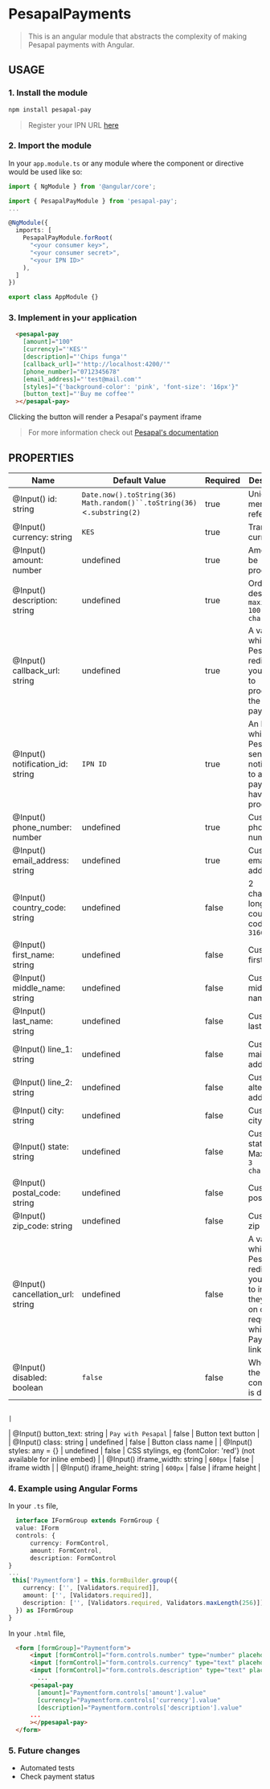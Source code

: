 # PesapalPayments


> This is an angular module that abstracts the complexity of making Pesapal payments with Angular.

## USAGE

### 1. Install the module
```sh
npm install pesapal-pay
```

 > Register your IPN URL [here](https://pay.pesapal.com/iframe/PesapalIframe3/IpnRegistration) 

### 2. Import the module
In your `app.module.ts` or any module where the component or directive would be used like so:

```ts
import { NgModule } from '@angular/core';

import { PesapalPayModule } from 'pesapal-pay';
...

@NgModule({
  imports: [
    PesapalPayModule.forRoot(
      "<your consumer key>",
      "<your consumer secret>",
      "<your IPN ID>"
    ),
  ]
})

export class AppModule {}
```


### 3. Implement in your application
  ```html
    <pesapal-pay
      [amount]="100"  
      [currency]="'KES'" 
      [description]="'Chips funga'" 
      [callback_url]="'http://localhost:4200/'" 
      [phone_number]="0712345678" 
      [email_address]="'test@mail.com'" 
      [styles]="{'background-color': 'pink', 'font-size': '16px'}"
      [button_text]="'Buy me coffee'"
    ></pesapal-pay>
  ```
   Clicking the button will render a Pesapal's payment iframe
  > For more information check out [Pesapal's documentation](https://developer.pesapal.com)



 ## PROPERTIES

| **Name**                            | **Default Value**                                                                       | **Required** | **Description**                                                                                                        |
|-------------------------------------|-----------------------------------------------------------------------------------------|--------------|------------------------------------------------------------------------------------------------------------------------|
| @Input() id: string                 | `Date.now().toString(36)` `Math.random()``.toString(36)`<`.substring(2)` | true         | Unique merchant reference                                                                                              |
| @Input() currency: string           | `KES`                                                                                   | true         | Transaction currency                                                                                                   |
| @Input() amount: number             | undefined                                                                               | true         | Amount to be processed.                                                                                                |
| @Input() description: string        | undefined                                                                               | true         | Order description. `maximum - 100 characters`                                                                          |
| @Input() callback_url: string       | undefined                                                                               | true         | A valid URL which Pesapal will redirect your clients to processing the payment.                                        |
| @Input() notification_id: string    | `IPN ID`                                                                                | true         | An IPN URL which Pesapal will send notifications to after payments have been processed.                                |
| @Input() phone_number: number       | undefined                                                                               | true         | Customer's phone number                                                                                                |
| @Input() email_address: string      | undefined                                                                               | true         | Customer's email address                                                                                               |
| @Input() country_code: string       | undefined                                                                               | false        | 2 characters long country code in `[ISO 3166-1]`                                                                       |
| @Input() first_name: string         | undefined                                                                               | false        | Customer's first name                                                                                                  |
| @Input() middle_name: string        | undefined                                                                               | false        | Customer's middle name                                                                                                 |
| @Input() last_name: string          | undefined                                                                               | false        | Customer's last name                                                                                                   |
| @Input() line_1: string             | undefined                                                                               | false        | Customer's main address                                                                                                |
| @Input() line_2: string             | undefined                                                                               | false        | Customer's alternative address                                                                                         |
| @Input() city: string               | undefined                                                                               | false        | Customer's city                                                                                                        |
| @Input() state: string              | undefined                                                                               | false        | Customer's state Maximum - `3 characters`                                                                              |
| @Input() postal_code: string        | undefined                                                                               | false        | Customer's postal code                                                                                                 |
| @Input() zip_code: string           | undefined                                                                               | false        | Customer's zip code                                                                                                    |
| @Input() cancellation_url: string   | undefined                                                                               | false        | A valid URL which Pesapal will redirect your clients to incase they click on cancel request while on the Payment link. |
| @Input() disabled: boolean          | `false`                                                                                 | false        | Whether the component is disabled.

                                                                                   |
| @Input() button_text: string        | `Pay with Pesapal`                                                                      | false        | Button text button                                                                                                     |
| @Input() class: string              | undefined                                                                               | false        | Button class name                                                                                                      |
| @Input() styles: any = {}           | undefined                                                                               | false        | CSS stylings, eg {fontColor: 'red'} (not available for inline embed)                                                   |
| @Input() iframe_width: string       | `600px`                                                                                 | false        | iframe width                                                                                                           |
| @Input() iframe_height: string      | `600px`                                                                                 | false        | iframe height                                                                                                          |





  ### 4. Example using Angular Forms
  In your `.ts` file,
  ```ts
    interface IFormGroup extends FormGroup {
    value: IForm
    controls: {
        currency: FormControl,
        amount: FormControl,
        description: FormControl
  }
  ...
   this['Paymentform'] = this.formBuilder.group({
      currency: ['', [Validators.required]],
      amount: ['', [Validators.required]],
      description: ['', [Validators.required, Validators.maxLength(256)]]
    }) as IFormGroup
}
  ```
In your `.html` file,

  ```html
    <form [formGroup]="Paymentform">
        <input [formControl]="form.controls.number" type="number" placeholder="amount">
        <input [formControl]="form.controls.currency" type="text" placeholder="currency">
        <input [formControl]="form.controls.description" type="text" placeholder="description">
          ...
        <pesapal-pay 
          [amount]="Paymentform.controls['amount'].value"  
          [currency]="Paymentform.controls['currency'].value" 
          [description]="Paymentform.controls['description'].value" 
        ...
        ></ppesapal-pay>
    </form>
  ```


### 5. Future changes
 - Automated tests
 - Check payment status